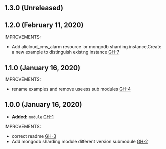## 1.3.0 (Unreleased)
## 1.2.0 (February 11, 2020)

IMPROVEMENTS:

- Add alicloud_cms_alarm resource for mongodb sharding instance,Create a new example to distinguish existing instance [GH-7](https://github.com/terraform-alicloud-modules/terraform-alicloud-mongodb-sharding/pull/7)

## 1.1.0 (January 16, 2020)

IMPROVEMENTS:

- rename examples and remove useless sub modules [GH-4](https://github.com/terraform-alicloud-modules/terraform-alicloud-mongodb-sharding/pull/4)

## 1.0.0 (January 16, 2020)

- **Added:** `module` [GH-1](https://github.com/terraform-alicloud-modules/terraform-alicloud-mongodb-sharding/pull/1)

IMPROVEMENTS:

- correct readme [GH-3](https://github.com/terraform-alicloud-modules/terraform-alicloud-mongodb-sharding/pull/3)
- Add mongodb sharding module different version submodule [GH-2](https://github.com/terraform-alicloud-modules/terraform-alicloud-mongodb-sharding/pull/2)

